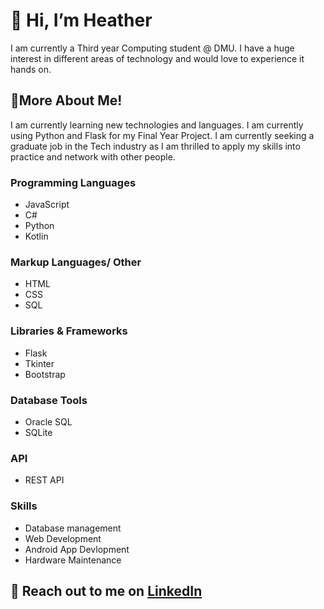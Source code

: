# 👋 Hi, I’m Heather
I am currently a Third year Computing student @ DMU.
I have a huge interest in different areas of technology and would love to experience it hands on.

## 🌱More About Me!
I am currently learning new technologies and languages. I am currently using Python and Flask for my Final Year Project.
I am currently seeking a graduate job in the Tech industry as I am thrilled to apply my skills into practice and network with other people.

### Programming Languages
- JavaScript
- C#
- Python
- Kotlin

 
### Markup Languages/ Other
- HTML
- CSS
- SQL


### Libraries & Frameworks
- Flask
- Tkinter
- Bootstrap

### Database Tools
- Oracle SQL
- SQLite

### API
- REST API

### Skills
- Database management
- Web Development
- Android App Devlopment
- Hardware Maintenance

## :speech_balloon: Reach out to me on [LinkedIn](https://www.linkedin.com/in/heathersmith122/)


<!---
Void-Stag/Void-Stag is a ✨ special ✨ repository because its `README.md` (this file) appears on your GitHub profile.
You can click the Preview link to take a look at your changes.
--->
